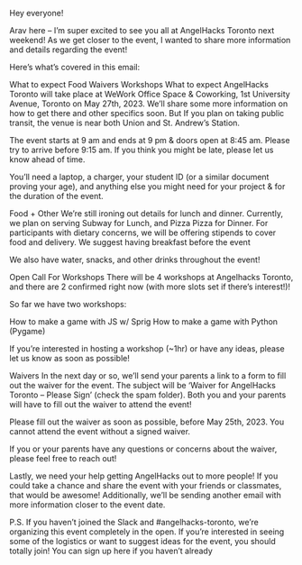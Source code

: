 Hey everyone!

Arav here – I’m super excited to see you all at AngelHacks Toronto next weekend! As we get closer to the event, I wanted to share more information and details regarding the event!

Here’s what’s covered in this email:

What to expect
Food
Waivers
Workshops
What to expect
AngelHacks Toronto will take place at WeWork Office Space & Coworking, 1st University Avenue, Toronto on May 27th, 2023. We’ll share some more information on how to get there and other specifics soon. But If you plan on taking public transit, the venue is near both Union and St. Andrew’s Station.

The event starts at 9 am and ends at 9 pm & doors open at 8:45 am.  Please try to arrive before 9:15 am. If you think you might be late, please let us know ahead of time. 

You’ll need a laptop, a charger, your student ID (or a similar document proving your age), and anything else you might need for your project & for the duration of the event.

Food + Other
We’re still ironing out details for lunch and dinner. Currently, we plan on serving Subway for Lunch, and Pizza Pizza for Dinner. For participants with dietary concerns, we will be offering stipends to cover food and delivery. We suggest having breakfast before the event 

We also have water, snacks, and other drinks throughout the event!

Open Call For Workshops
There will be 4 workshops at Angelhacks Toronto, and there are 2 confirmed right now (with more slots set if there’s interest!)!

So far we have two workshops:


How to make a game with JS w/ Sprig
How to make a game with Python (Pygame)

If you’re interested in hosting a workshop (~1hr) or have any ideas, please let us know as soon as possible!

Waivers
In the next day or so, we’ll send your parents a link to a form to fill out the waiver for the event. The subject will be ‘Waiver for AngelHacks Toronto – Please Sign’ (check the spam folder). Both you and your parents will have to fill out the waiver to attend the event!

Please fill out the waiver as soon as possible, before May 25th, 2023. 
You cannot attend the event without a signed waiver. 

If you or your parents have any questions or concerns about the waiver, please feel free to reach out!


Lastly, we need your help getting AngelHacks out to more people! If you could take a chance and share the event with your friends or classmates, that would be awesome! Additionally, we’ll be sending another email with more information closer to the event date.

P.S. If you haven’t joined the Slack and #angelhacks-toronto, we’re organizing this event completely in the open. If you’re interested in seeing some of the logistics or want to suggest ideas for the event, you should totally join! You can sign up here if you haven’t already







